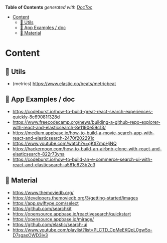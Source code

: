 <!-- START doctoc generated TOC please keep comment here to allow auto update -->
<!-- DON'T EDIT THIS SECTION, INSTEAD RE-RUN doctoc TO UPDATE -->
**Table of Contents**  *generated with [DocToc](https://github.com/thlorenz/doctoc)*

- [Content](#content)
  - [:rocket: Utils](#rocket-utils)
  - [:memo: App Examples / doc](#memo-app-examples--doc)
  - [:open_file_folder: Material](#open_file_folder-material)

<!-- END doctoc generated TOC please keep comment here to allow auto update -->

# Content
<!-- --------------------------------------------- -->
## :rocket: Utils
- (metrics) https://www.elastic.co/beats/metricbeat

## :memo: App Examples / doc 
- https://codeburst.io/how-to-build-great-react-search-experiences-quickly-8c69081f328d
- https://www.freecodecamp.org/news/building-a-github-repo-explorer-with-react-and-elasticsearch-8e1190e59c13/
- https://medium.appbase.io/how-to-build-a-movie-search-app-with-react-and-elasticsearch-2470f202291c
- https://www.youtube.com/watch?v=gKtIZmpHjNQ
- https://hackernoon.com/how-to-build-an-airbnb-clone-with-react-and-elasticsearch-822r73yna
- https://codeburst.io/how-to-build-an-e-commerce-search-ui-with-react-and-elasticsearch-a581c823b2c3

## :open_file_folder: Material
- https://www.themoviedb.org/
- https://developers.themoviedb.org/3/getting-started/images
- https://app.swiftype.com/select
- https://github.com/searchkit
- https://opensource.appbase.io/reactivesearch/quickstart
- https://opensource.appbase.io/mirage/
- https://github.com/elastic/search-ui
- https://www.youtube.com/playlist?list=PLCTD_CpMeEKQpL0gw5o-D7sgaxOWD3iv3
	      